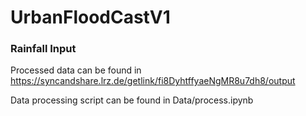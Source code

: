 # UrbanFloodCastV1

### Rainfall Input

Processed data can be found in https://syncandshare.lrz.de/getlink/fi8DyhtffyaeNgMR8u7dh8/output

Data processing script can be found in Data/process.ipynb
